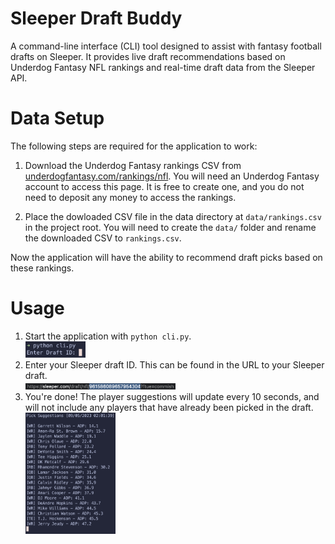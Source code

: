 # Sleeper Draft Buddy

A command-line interface (CLI) tool designed to assist with fantasy football drafts on Sleeper. It provides live draft recommendations based on Underdog Fantasy NFL rankings and real-time draft data from the Sleeper API.

# Data Setup

The following steps are required for the application to work:

1. Download the Underdog Fantasy rankings CSV from [underdogfantasy.com/rankings/nfl](https://underdogfantasy.com/rankings/nfl). You will need an Underdog Fantasy account to access this page. It is free to create one, and you do not need to deposit any money to access the rankings.

2. Place the dowloaded CSV file in the data directory at `data/rankings.csv` in the project root. You will need to create the `data/` folder and rename the downloaded CSV to `rankings.csv`.

Now the application will have the ability to recommend draft picks based on these rankings.

# Usage

<ol>
    <li>
        Start the application with <code>python cli.py</code>.
        <br/>
        <img 
            src="readme_images/start_cli.png" 
            alt="Start CLI Screenshot" 
            width=20% 
            height=20%
        />
    </li>
    <li>
        Enter your Sleeper draft ID. This can be found in the URL to your Sleeper draft.
        <br/>
        <img 
            src="readme_images/sleeper_draft_id.png" 
            alt="Start CLI Screenshot" 
            width=50% 
            height=50%
        />
    </li>
    <li>
        You're done! The player suggestions will update every 10 seconds, and will not include any players that have already been picked in the draft.
        <br/>
        <img 
            src="readme_images/pick_suggestions.png" 
            alt="Start CLI Screenshot" 
            width=30% 
            height=30%
        />
    </li>
</ol>

